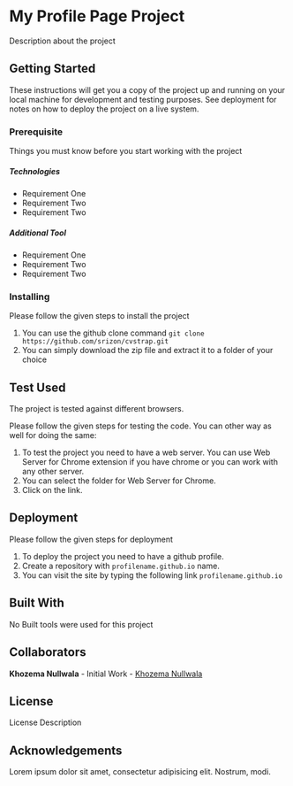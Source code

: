 # My Profile Page Project

Description about the project

## Getting Started

These instructions will get you a copy of the project up and running on your local machine for development and testing purposes. See deployment for notes on how to deploy the project on a live system.

### Prerequisite

Things you must know before you start working with the project

##### Technologies

* Requirement One
* Requirement Two
* Requirement Two

##### Additional Tool

* Requirement One
* Requirement Two
* Requirement Two

### Installing

Please follow the given steps to install the project

1. You can use the github clone command `git clone https://github.com/srizon/cvstrap.git`
2. You can simply download the zip file and extract it to a folder of your choice

## Test Used

The project is tested against different browsers. 

Please follow the given steps for testing the code. You can other way as well for doing the same: 
1. To test the project you need to have a web server. You can use Web Server for Chrome extension if you have chrome or you can work with any other server.
2. You can select the folder for Web Server for Chrome. 
3. Click on the link.

## Deployment

Please follow the given steps for deployment

1. To deploy the project you need to have a github profile. 
2. Create a repository with `profilename.github.io` name. 
3. You can visit the site by typing the following link `profilename.github.io` 

## Built With

No Built tools were used for this project

## Collaborators

**Khozema Nullwala** - Initial Work - [Khozema Nullwala](http://github.com/khozemanullwala) 

## License

License Description

## Acknowledgements

Lorem ipsum dolor sit amet, consectetur adipisicing elit. Nostrum, modi.
